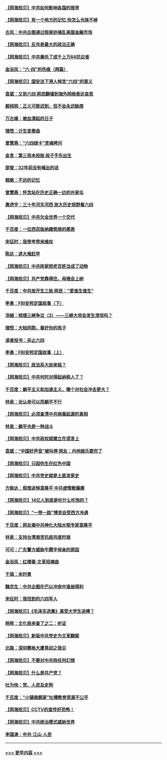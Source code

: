 #### [【网海拾贝】中共如何影响各国的报导](../pages/nsc993/n13012599.md?t=06110952) 
#### [【网海拾贝】有一个地方的记忆 你怎么也抹不掉](../pages/nsc993/n13009802.md?t=06110952) 
#### [古风：中共企图通过假美钞搞乱美国金融市场](../pages/nsc993/n13009626.md?t=06110952) 
#### [【网海拾贝】反共是最大的政治正确](../pages/nsc993/n13007051.md?t=06110952) 
#### [【网海拾贝】中共屠杀了成千上万64抗议者](../pages/nsc993/n13002713.md?t=06110952) 
#### [金浴凤：“六·四”的伤痕（两篇）](../pages/nsc993/n13001719.md?t=06110952) 
#### [【网海拾贝】国安法下港人悼念“六四”的意义](../pages/nsc993/n13001039.md?t=06110952) 
#### [袁斌：又到六四 网民翻墙到海外网络表达哀思](../pages/nsc993/n13000995.md?t=06110952) 
#### [颜纯钩：正义可能迟到，但不会永远缺席](../pages/nsc993/n13000920.md?t=06110952) 
#### [万古缘：被血漂起的日子](../pages/nsc993/n13000914.md?t=06110952) 
#### [理悟：计生变奏曲](../pages/nsc993/n13000414.md?t=06110952) 
#### [曾慧燕：“六四绿卡”灵魂拷问](../pages/nsc993/n13000277.md?t=06110952) 
#### [金言：第三孩未投胎 段子手先出生](../pages/nsc993/n13000215.md?t=06110952) 
#### [邵俊：32年前没有喊出的话](../pages/nsc993/n13000181.md?t=06110952) 
#### [戟枫：不远的记忆](../pages/nsc993/n13000121.md?t=06110952) 
#### [曾慧燕：怀念站在历史正确一边的许家屯](../pages/nsc993/n13000073.md?t=06110952) 
#### [惠虎宇：三十年河东河西 放大历史视野看六四](../pages/nsc993/n13000018.md?t=06110952) 
#### [【网海拾贝】中共欠全世界一个交代](../pages/nsc993/n12998706.md?t=06110952) 
#### [千百度：一位西双版纳建筑商的感恩](../pages/nsc993/n12998487.md?t=06110952) 
#### [宋征时：我带考卷来维权](../pages/nsc993/n12994088.md?t=06110952) 
#### [陈达：逃大难赶早](../pages/nsc993/n12993569.md?t=06110952) 
#### [【网海拾贝】中共砖家把老百姓当成了动物](../pages/nsc993/n12993483.md?t=06110952) 
#### [【网海拾贝】共产党靠得住，母猪会上树](../pages/nsc993/n12990730.md?t=06110952) 
#### [千百度：中共放开生三胎 网民：“爱谁生谁生”](../pages/nsc993/n12990644.md?t=06110952) 
#### [李勇：FBI安邦定国故事（下）](../pages/nsc993/n12987854.md?t=06110952) 
#### [汤姆：梳理三峡争议（3）——三峡大坝会发生溃坝吗？](../pages/nsc993/n12989806.md?t=06110952) 
#### [理悟：大陆同胞，看好你的孩子](../pages/nsc993/n12989778.md?t=06110952) 
#### [读者投书：非止六四](../pages/nsc993/n12989673.md?t=06110952) 
#### [李勇：FBI安邦定国故事（上）](../pages/nsc993/n12987749.md?t=06110952) 
#### [【网海拾贝】政法系大劫来临？](../pages/nsc993/n12987596.md?t=06110952) 
#### [【网海拾贝】中共何时对得起纳税人了？](../pages/nsc993/n12985578.md?t=06110952) 
#### [千百度：躺平主义和加速主义，哪个对社会冲击更大？](../pages/nsc993/n12985512.md?t=06110952) 
#### [林泉：论认命可以而躺平不行](../pages/nsc993/n12985505.md?t=06110952) 
#### [【网海拾贝】必须查清中共病毒起源的真相](../pages/nsc993/n12984276.md?t=06110952) 
#### [林泉：躺平也是一种战斗](../pages/nsc993/n12984194.md?t=06110952) 
#### [【网海拾贝】中共政权就建立在谎言上](../pages/nsc993/n12981880.md?t=06110952) 
#### [袁斌：“中国好声音”被叫停 网友：内地娱乐要完了](../pages/nsc993/n12981826.md?t=06110952) 
#### [【网海拾贝】只因你生在红色中国](../pages/nsc993/n12979096.md?t=06110952) 
#### [【网海拾贝】中共党史就是土匪发家史](../pages/nsc993/n12976478.md?t=06110952) 
#### [方能达：假借追悼袁隆平 中共虚情散臊腥](../pages/nsc993/n12976396.md?t=06110952) 
#### [【网海拾贝】14亿人到底是吃什么吃饱的？](../pages/nsc993/n12974125.md?t=06110952) 
#### [【网海拾贝】“一带一路”博览会受西方冷遇](../pages/nsc993/n12971787.md?t=06110952) 
#### [千百度：网友揭中共神化大陆水稻专家袁隆平](../pages/nsc993/n12971733.md?t=06110952) 
#### [林泉：支持台湾艰苦抗疫共度时艰](../pages/nsc993/n12971350.md?t=06110952) 
#### [可可：广东警方威胁牛腾宇母亲的原因](../pages/nsc993/n12971100.md?t=06110952) 
#### [金浴凤：红楼春·文革招魂曲](../pages/nsc993/n12970354.md?t=06110952) 
#### [千瑞：末时景](../pages/nsc993/n12970337.md?t=06110952) 
#### [魏京生：中共企图在巴以冲突中渔翁得利](../pages/nsc993/n12970286.md?t=06110952) 
#### [宋征时：我找到的六四军人](../pages/nsc993/n12970213.md?t=06110952) 
#### [【网海拾贝】《毛泽东选集》真受大学生追捧？](../pages/nsc993/n12968779.md?t=06110952) 
#### [杨晖：文化局来查了之二：听证](../pages/nsc993/n12966528.md?t=06110952) 
#### [【网海拾贝】新版中共党史为文革翻案](../pages/nsc993/n12967526.md?t=06110952) 
#### [北隐：深圳赛格大厦晃动之我见](../pages/nsc993/n12967393.md?t=06110952) 
#### [【网海拾贝】不要对中共抱任何幻想](../pages/nsc993/n12965222.md?t=06110952) 
#### [【网海拾贝】什么是共产党？](../pages/nsc993/n12962781.md?t=06110952) 
#### [吐为快：党、人民及走狗](../pages/nsc993/n12962747.md?t=06110952) 
#### [千百度：“小镇做题家”吐槽教育资源不公平](../pages/nsc993/n12962705.md?t=06110952) 
#### [【网海拾贝】CCTV的宣传好恐怖！](../pages/nsc993/n12959984.md?t=06110952) 
#### [【网海拾贝】中共统治模式威胁世界](../pages/nsc993/n12957622.md?t=06110952) 
#### [李国涛：中共‧江山‧人民](../pages/nsc993/n12957502.md?t=06110952) 

----
#### [ >>> 更早内容 <<< ](../indexes/nsc993-earlier.md)
